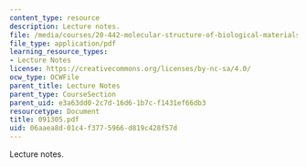 ```yaml
---
content_type: resource
description: Lecture notes.
file: /media/courses/20-442-molecular-structure-of-biological-materials-be-442-fall-2005/06aaea8d01c4f3775966d819c428f57d_091305.pdf
file_type: application/pdf
learning_resource_types:
- Lecture Notes
license: https://creativecommons.org/licenses/by-nc-sa/4.0/
ocw_type: OCWFile
parent_title: Lecture Notes
parent_type: CourseSection
parent_uid: e3a63dd0-2c7d-16d6-1b7c-f1431ef66db3
resourcetype: Document
title: 091305.pdf
uid: 06aaea8d-01c4-f377-5966-d819c428f57d
---
```

Lecture notes.